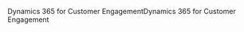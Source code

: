<span data-ttu-id="160a2-101">Dynamics 365 for Customer Engagement</span><span class="sxs-lookup"><span data-stu-id="160a2-101">Dynamics 365 for Customer Engagement</span></span>
